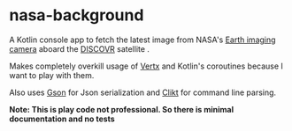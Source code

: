 # nasa-background
A Kotlin console app to fetch the latest image from NASA's [Earth imaging camera](https://epic.gsfc.nasa.gov/) 
aboard the [DISCOVR](https://www.nesdis.noaa.gov/content/dscovr-deep-space-climate-observatory/) satellite .

Makes completely overkill usage of [Vertx](https://vertx.io) and Kotlin's coroutines because I want to play with them.

Also uses [Gson](https://github.com/google/gson) for Json serialization 
and [Clikt](https://github.com/ajalt/clikt) for command line parsing.

**Note: This is play code not professional. So there is minimal documentation and no tests**
